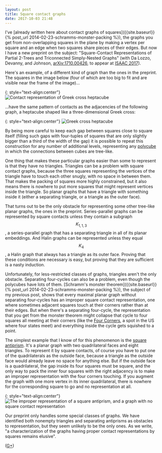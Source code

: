 ```yaml
---
layout: post
title: Square contact graphs
date: 2017-10-03 21:48
---
```

I've [already written here about contact graphs of squares]({{site.baseurl}}{% post_url 2014-02-23-schramms-monster-packing %}), the graphs you get from non-overlapping squares in the plane by making a vertex per square and an edge when two squares share pieces of their edges. But now I have a new preprint on the subject: "Square-Contact Representations of Partial 2-Trees and Triconnected Simply-Nested Graphs" (with Da Lozzo, Devanny, and Johnson, [arXiv:1710.00426](https://arxiv.org/abs/1710.00426), to appear at [ISAAC 2017](https://saki.siit.tu.ac.th/isaac2017/)).

Here's an example, of a different kind of graph than the ones in the preprint. The squares in the image below (four of which are too big to fit and are visible near the frame of the image)...

{: style="text-align:center"}
![Contact representation of Greek cross heptacube]({{site.baseurl}}/assets/2017/gcsq.svg)

...have the same pattern of contacts as the adjacencies of the following graph, a heptacube shaped like a three-dimensional Greek cross:

{: style="text-align:center"}
![Greek cross heptacube]({{site.baseurl}}/assets/2017/gc7cube.svg)

By being more careful to keep each gap between squares close to square itself (filling such gaps with four-tuples of squares that are only slightly bigger than a third of the width of the gap) it is possible to repeat this construction for any number of additional levels, representing any [polycube](https://en.wikipedia.org/wiki/Polycube) in which the connections between cubes are tree-like.

One thing that makes these particular graphs easier than some to represent is that they have no triangles. Triangles can be a problem with square contact graphs, because the three squares representing the vertices of the triangle have to touch each other snugly, with no space in between them. That makes the packing of squares more highly constrained, but it also means there is nowhere to put more squares that might represent vertices inside the triangle. So planar graphs that have a triangle with something inside it (either a separating triangle, or a triangle as the outer face).

That turns out to be the only obstacle for representing some other tree-like planar graphs, the ones in the preprint. Series-parallel graphs can be represented by square contacts unless they contain a subgraph $$K_{1,1,3}$$, a series-parallel graph that has a separating triangle in all of its planar embeddings. And Halin graphs can be represented unless they equal $$K_4$$, a Halin graph that always has a triangle as its outer face. Proving that these conditions are necessary is easy, but proving that they are sufficient is a nasty induction.

Unfortunately, for less-restricted classes of graphs, triangles aren't the only obstacle.
Separating four-cycles can also be a problem, even though the polycubes have lots of them. [Schramm's monster theorem]({{site.baseurl}}{% post_url 2014-02-23-schramms-monster-packing %}), the subject of my previous post, shows that every maximal planar graph without separating four-cycles has an improper square contact representation, one where sometimes adjacent squares touch at their corners rather than at their edges. But when there's a separating four-cycle, the representation that you get from the monster theorem might collapse that cycle to four squares all meeting at their corners (like the [Four Corners](https://en.wikipedia.org/wiki/Four_Corners), a spot in the US where four states meet) and everything inside the cycle gets squished to a point.

The simplest example that I know of for this phenomenon is the [square antiprism](https://en.wikipedia.org/wiki/Square_antiprism). It's a planar graph with two quadrilateral faces and eight triangles. To represent it by square contacts, of course you have to put one of the quadrilaterals as the outside face, because a triangle as the outside face would already leave no space for anything else. But if the outside face is a quadrilateral, the gap inside its four squares must be square, and the only way to pack the inner four squares with the right adjacency is to make an improper representation with the four corners touching. If you augment the graph with one more vertex in its inner quadrilateral, there is nowhere for the corresponding square to go and no representation at all.

{: style="text-align:center"}
![The improper representation of a square antiprism, and a graph with no square contact representation]({{site.baseurl}}/assets/2017/nested-quads.svg)

Our preprint only handles some special classes of graphs. We have identified both nonempty triangles and separating antiprisms as obstacles to representation, but they seem unlikely to be the only ones. As we write, "a characterization of the graphs having proper contact representations by squares remains elusive".

([G+](https://plus.google.com/100003628603413742554/posts/9rfSXaeC55s))